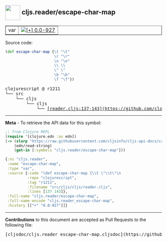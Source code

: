 ## <img width="48px" valign="middle" src="http://i.imgur.com/Hi20huC.png"> cljs.reader/escape-char-map

 <table border="1">
<tr>

<td>var</td>
<td><a href="https://github.com/cljsinfo/cljs-api-docs/tree/0.0-927"><img valign="middle" alt="[+] 0.0-927" src="https://img.shields.io/badge/+-0.0--927-lightgrey.svg"></a> </td>
</tr>
</table>






Source code:

```clj
(def escape-char-map {\t "\t"
                      \r "\r"
                      \n "\n"
                      \\ \\
                      \" \"
                      \b "\b"
                      \f "\f"})
```

 <pre>
clojurescript @ r1211
└── src
    └── cljs
        └── cljs
            └── <ins>[reader.cljs:137-143](https://github.com/clojure/clojurescript/blob/r1211/src/cljs/cljs/reader.cljs#L137-L143)</ins>
</pre>


---

__Meta__ - To retrieve the API data for this symbol:

```clj
;; from Clojure REPL
(require '[clojure.edn :as edn])
(-> (slurp "https://raw.githubusercontent.com/cljsinfo/cljs-api-docs/catalog/cljs-api.edn")
    (edn/read-string)
    (get-in [:symbols "cljs.reader/escape-char-map"]))
```

```clj
{:ns "cljs.reader",
 :name "escape-char-map",
 :type "var",
 :source {:code "(def escape-char-map {\\t \"\\t\"\n                      \\r \"\\r\"\n                      \\n \"\\n\"\n                      \\\\ \\\\\n                      \\\" \\\"\n                      \\b \"\\b\"\n                      \\f \"\\f\"})",
          :repo "clojurescript",
          :tag "r1211",
          :filename "src/cljs/cljs/reader.cljs",
          :lines [137 143]},
 :full-name "cljs.reader/escape-char-map",
 :full-name-encode "cljs.reader_escape-char-map",
 :history [["+" "0.0-927"]]}

```

---

__Contributions__ to this document are accepted as Pull Requests to the following file:

 <pre>
[cljsdoc/cljs.reader_escape-char-map.cljsdoc](https://github.com/cljsinfo/cljs-api-docs/blob/master/cljsdoc/cljs.reader_escape-char-map.cljsdoc)
</pre>


